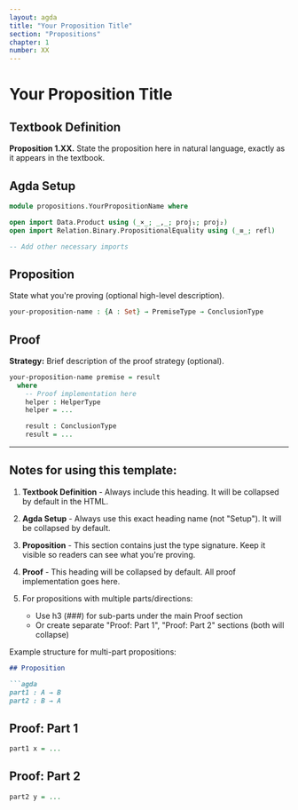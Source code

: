 ```yaml
---
layout: agda
title: "Your Proposition Title"
section: "Propositions"
chapter: 1
number: XX
---
```


# Your Proposition Title

## Textbook Definition

**Proposition 1.XX.** State the proposition here in natural language, exactly as it appears in the textbook.

## Agda Setup

```agda
module propositions.YourPropositionName where

open import Data.Product using (_×_; _,_; proj₁; proj₂)
open import Relation.Binary.PropositionalEquality using (_≡_; refl)

-- Add other necessary imports
```

## Proposition

State what you're proving (optional high-level description).

```agda
your-proposition-name : {A : Set} → PremiseType → ConclusionType
```

## Proof

**Strategy:** Brief description of the proof strategy (optional).

```agda
your-proposition-name premise = result
  where
    -- Proof implementation here
    helper : HelperType
    helper = ...

    result : ConclusionType
    result = ...
```

---

## Notes for using this template:

1. **Textbook Definition** - Always include this heading. It will be collapsed by default in the HTML.

2. **Agda Setup** - Always use this exact heading name (not "Setup"). It will be collapsed by default.

3. **Proposition** - This section contains just the type signature. Keep it visible so readers can see what you're proving.

4. **Proof** - This heading will be collapsed by default. All proof implementation goes here.

5. For propositions with multiple parts/directions:
   - Use h3 (###) for sub-parts under the main Proof section
   - Or create separate "Proof: Part 1", "Proof: Part 2" sections (both will collapse)

Example structure for multi-part propositions:

```markdown
## Proposition

```agda
part1 : A → B
part2 : B → A
```

## Proof: Part 1

```agda
part1 x = ...
```

## Proof: Part 2

```agda
part2 y = ...
```